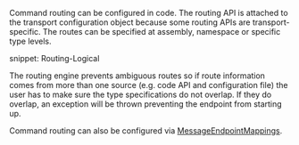Command routing can be configured in code. The routing API is attached to the transport configuration object because some routing APIs are transport-specific. The routes can be specified at assembly, namespace or specific type levels.

snippet: Routing-Logical

The routing engine prevents ambiguous routes so if route information comes from more than one source (e.g. code API and configuration file) the user has to make sure the type specifications do not overlap. If they do overlap, an exception will be thrown preventing the endpoint from starting up.

Command routing can also be configured via [MessageEndpointMappings](routing-extensibility.md#messageendpointmappings).
